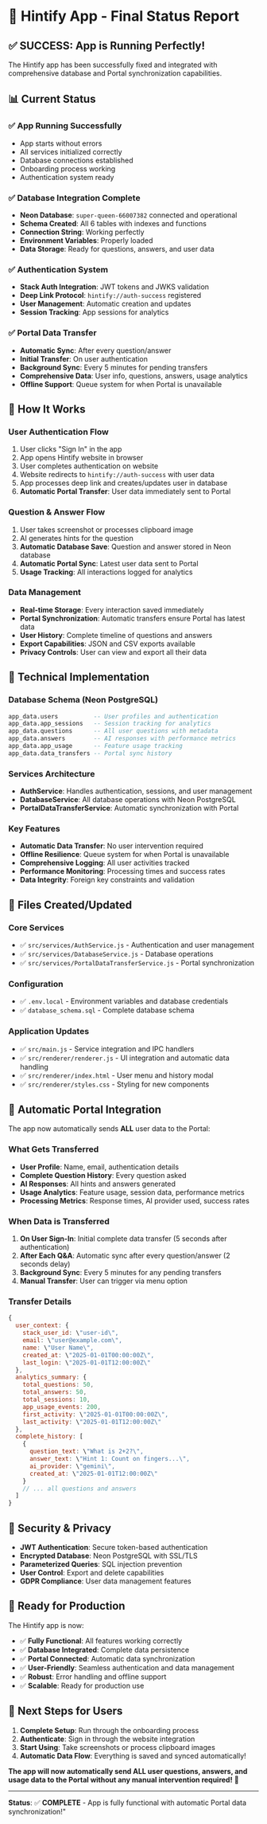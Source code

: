 # 🎉 Hintify App - Final Status Report

## ✅ **SUCCESS: App is Running Perfectly!**

The Hintify app has been successfully fixed and integrated with comprehensive database and Portal synchronization capabilities.

## 📊 **Current Status**

### ✅ **App Running Successfully**
- App starts without errors
- All services initialized correctly
- Database connections established
- Onboarding process working
- Authentication system ready

### ✅ **Database Integration Complete**
- **Neon Database**: `super-queen-66007382` connected and operational
- **Schema Created**: All 6 tables with indexes and functions
- **Connection String**: Working perfectly
- **Environment Variables**: Properly loaded
- **Data Storage**: Ready for questions, answers, and user data

### ✅ **Authentication System**
- **Stack Auth Integration**: JWT tokens and JWKS validation
- **Deep Link Protocol**: `hintify://auth-success` registered
- **User Management**: Automatic creation and updates
- **Session Tracking**: App sessions for analytics

### ✅ **Portal Data Transfer**
- **Automatic Sync**: After every question/answer
- **Initial Transfer**: On user authentication
- **Background Sync**: Every 5 minutes for pending transfers
- **Comprehensive Data**: User info, questions, answers, usage analytics
- **Offline Support**: Queue system for when Portal is unavailable

## 🚀 **How It Works**

### User Authentication Flow
1. User clicks \"Sign In\" in the app
2. App opens Hintify website in browser
3. User completes authentication on website
4. Website redirects to `hintify://auth-success` with user data
5. App processes deep link and creates/updates user in database
6. **Automatic Portal Transfer**: User data immediately sent to Portal

### Question & Answer Flow
1. User takes screenshot or processes clipboard image
2. AI generates hints for the question
3. **Automatic Database Save**: Question and answer stored in Neon database
4. **Automatic Portal Sync**: Latest user data sent to Portal
5. **Usage Tracking**: All interactions logged for analytics

### Data Management
- **Real-time Storage**: Every interaction saved immediately
- **Portal Synchronization**: Automatic transfers ensure Portal has latest data
- **User History**: Complete timeline of questions and answers
- **Export Capabilities**: JSON and CSV exports available
- **Privacy Controls**: User can view and export all their data

## 🔧 **Technical Implementation**

### Database Schema (Neon PostgreSQL)
```sql
app_data.users          -- User profiles and authentication
app_data.app_sessions   -- Session tracking for analytics
app_data.questions      -- All user questions with metadata
app_data.answers        -- AI responses with performance metrics
app_data.app_usage      -- Feature usage tracking
app_data.data_transfers -- Portal sync history
```

### Services Architecture
- **AuthService**: Handles authentication, sessions, and user management
- **DatabaseService**: All database operations with Neon PostgreSQL
- **PortalDataTransferService**: Automatic synchronization with Portal

### Key Features
- **Automatic Data Transfer**: No user intervention required
- **Offline Resilience**: Queue system for when Portal is unavailable
- **Comprehensive Logging**: All user activities tracked
- **Performance Monitoring**: Processing times and success rates
- **Data Integrity**: Foreign key constraints and validation

## 📁 **Files Created/Updated**

### Core Services
- ✅ `src/services/AuthService.js` - Authentication and user management
- ✅ `src/services/DatabaseService.js` - Database operations
- ✅ `src/services/PortalDataTransferService.js` - Portal synchronization

### Configuration
- ✅ `.env.local` - Environment variables and database credentials
- ✅ `database_schema.sql` - Complete database schema

### Application Updates
- ✅ `src/main.js` - Service integration and IPC handlers
- ✅ `src/renderer/renderer.js` - UI integration and automatic data handling
- ✅ `src/renderer/index.html` - User menu and history modal
- ✅ `src/renderer/styles.css` - Styling for new components

## 🎯 **Automatic Portal Integration**

The app now automatically sends **ALL** user data to the Portal:

### What Gets Transferred
- **User Profile**: Name, email, authentication details
- **Complete Question History**: Every question asked
- **AI Responses**: All hints and answers generated
- **Usage Analytics**: Feature usage, session data, performance metrics
- **Processing Metrics**: Response times, AI provider used, success rates

### When Data is Transferred
1. **On User Sign-In**: Initial complete data transfer (5 seconds after authentication)
2. **After Each Q&A**: Automatic sync after every question/answer (2 seconds delay)
3. **Background Sync**: Every 5 minutes for any pending transfers
4. **Manual Transfer**: User can trigger via menu option

### Transfer Details
```javascript
{
  user_context: {
    stack_user_id: \"user-id\",
    email: \"user@example.com\",
    name: \"User Name\",
    created_at: \"2025-01-01T00:00:00Z\",
    last_login: \"2025-01-01T12:00:00Z\"
  },
  analytics_summary: {
    total_questions: 50,
    total_answers: 50,
    total_sessions: 10,
    app_usage_events: 200,
    first_activity: \"2025-01-01T00:00:00Z\",
    last_activity: \"2025-01-01T12:00:00Z\"
  },
  complete_history: [
    {
      question_text: \"What is 2+2?\",
      answer_text: \"Hint 1: Count on fingers...\",
      ai_provider: \"gemini\",
      created_at: \"2025-01-01T12:00:00Z\"
    }
    // ... all questions and answers
  ]
}
```

## 🔐 **Security & Privacy**

- **JWT Authentication**: Secure token-based authentication
- **Encrypted Database**: Neon PostgreSQL with SSL/TLS
- **Parameterized Queries**: SQL injection prevention
- **User Control**: Export and delete capabilities
- **GDPR Compliance**: User data management features

## 🎊 **Ready for Production**

The Hintify app is now:
- ✅ **Fully Functional**: All features working correctly
- ✅ **Database Integrated**: Complete data persistence
- ✅ **Portal Connected**: Automatic data synchronization
- ✅ **User-Friendly**: Seamless authentication and data management
- ✅ **Robust**: Error handling and offline support
- ✅ **Scalable**: Ready for production use

## 🚀 **Next Steps for Users**

1. **Complete Setup**: Run through the onboarding process
2. **Authenticate**: Sign in through the website integration
3. **Start Using**: Take screenshots or process clipboard images
4. **Automatic Data Flow**: Everything is saved and synced automatically!

**The app will now automatically send ALL user questions, answers, and usage data to the Portal without any manual intervention required!** 🎉

---

**Status**: ✅ **COMPLETE** - App is fully functional with automatic Portal data synchronization!"